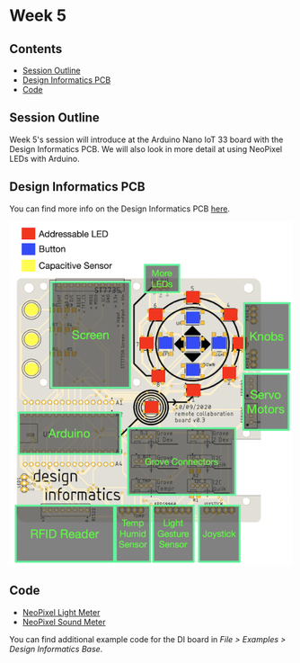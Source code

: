 # Week 5

## Contents

- [Session Outline](#session-outline)
- [Design Informatics PCB](#design-informatics-pcb)
- [Code](#code)

## Session Outline

Week 5's session will introduce at the Arduino Nano IoT 33 board with the Design Informatics PCB. We will also look in more detail at using NeoPixel LEDs with Arduino.


## Design Informatics PCB

You can find more info on the Design Informatics PCB [here](https://github.com/Edinburgh-College-of-Art/DesignInformaticsPCB/tree/master).

![](./images/BoardOverview.png)

## Code

- [NeoPixel Light Meter](./DIBoard_GroveLight_NeoPixel.ino)
- [NeoPixel Sound Meter](./DIBoard_GroveSound_NeoPixel.ino)

You can find additional example code for the DI board in *File > Examples > Design Informatics Base*. 

